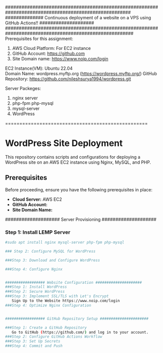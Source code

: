 ######################################################################################################
############## Continuous deployment of a website on a VPS using GitHub Actions!! ####################
#######################################################################################################
Prerequisites for this assignment:
1.	AWS Cloud Platform: For EC2 instance
2.	GitHub Account: https://github.com
3.	Site Domain name: https://www.noip.com/login

EC2 Instance(VM): Ubuntu 22.04  
Domain Name: wordpress.myftp.org (https://wordpress.myftp.org/)
GitHub Repository: https://github.com/nileshsurya1994/wordpress.git


Server Packeges:
1. nginx server
2. php-fpm php-mysql
3. mysql-server
4. WordPress

==================================================

# WordPress Site Deployment

This repository contains scripts and configurations for deploying a WordPress site on an AWS EC2 instance using Nginx, MySQL, and PHP.

## Prerequisites

Before proceeding, ensure you have the following prerequisites in place:

- **Cloud Server:** AWS EC2
- **GitHub Account:**
- **Site Domain Name:**

#################### Server Provisioning ####################

### Step 1: Install LEMP Server


```bash
#sudo apt install nginx mysql-server php-fpm php-mysql

### Step 2: Configure MySQL for WordPress

###Step 3: Download and Configure WordPress

###Step 4: Configure Nginx


################## Website Configuration #####################
###Step 1: Install WordPress
###Step 2: Secure WordPress
###Step 3: Implement SSL/TLS with Let's Encrypt
   Sign Up to the Website https://www.noip.com/login
###Step 4: Optimize Nginx Configuration


################## GitHub Repository Setup ######################

###Step 1: Create a GitHub Repository
   Go to GitHub (https://github.com/) and log in to your account.
###Step 2: Configure GitHub Actions Workflow
###Step 3: Set Up Secrets
###Step 4: Commit and Push